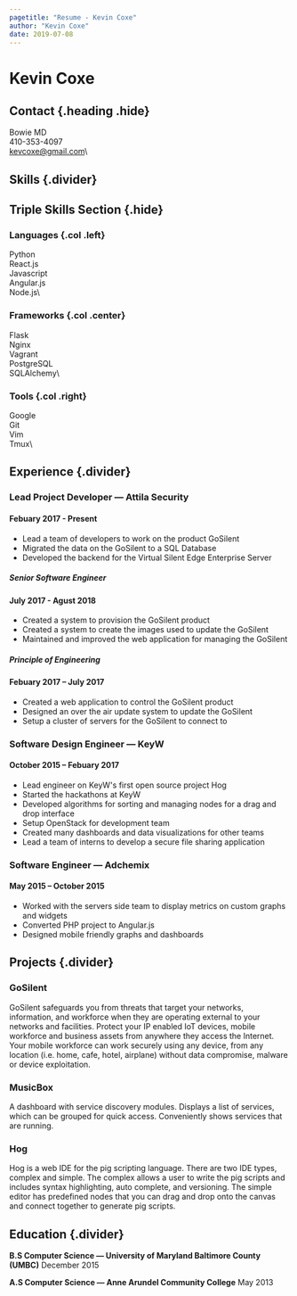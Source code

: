 ```yaml
---
pagetitle: "Resume - Kevin Coxe"
author: "Kevin Coxe"
date: 2019-07-08
---
```


# Kevin Coxe

## Contact {.heading .hide}

Bowie MD\
410-353-4097\
kevcoxe@gmail.com\

## Skills {.divider}

## Triple Skills Section {.hide}

### Languages {.col .left}

Python\
React.js\
Javascript\
Angular.js\
Node.js\

### Frameworks {.col .center}

Flask\
Nginx\
Vagrant\
PostgreSQL\
SQLAlchemy\

### Tools {.col .right}

Google\
Git\
Vim\
Tmux\

## Experience {.divider}

### Lead Project Developer &mdash; Attila Security

#### Febuary 2017 - Present

- Lead a team of developers to work on the product GoSilent
- Migrated the data on the GoSilent to a SQL Database
- Developed the backend for the Virtual Silent Edge Enterprise Server

##### Senior Software Engineer
#### July 2017 - Agust 2018

- Created a system to provision the GoSilent product
- Created a system to create the images used to update the GoSilent
- Maintained and improved the web application for managing the GoSilent

##### Principle of Engineering
#### Febuary 2017 – July 2017

- Created a web application to control the GoSilent product
- Designed an over the air update system to update the GoSilent
- Setup a cluster of servers for the GoSilent to connect to

### Software Design Engineer &mdash; KeyW

#### October 2015 – Febuary 2017

- Lead engineer on KeyW's first open source project Hog
- Started the hackathons at KeyW
- Developed algorithms for sorting and managing nodes for a drag and drop interface
- Setup OpenStack for development team
- Created many dashboards and data visualizations for other teams
- Lead a team of interns to develop a secure file sharing application

### Software Engineer &mdash; Adchemix

#### May 2015 – October 2015

- Worked with the servers side team to display metrics on custom graphs and widgets
- Converted PHP project to Angular.js
- Designed mobile friendly graphs and dashboards

## Projects {.divider}

### GoSilent

GoSilent safeguards you from threats that target your networks, information, and workforce when they are operating external to your networks and facilities. Protect your IP enabled IoT devices, mobile workforce and business assets from anywhere they access the Internet. Your mobile workforce can work securely using any device, from any location (i.e. home, cafe, hotel, airplane) without data compromise, malware or device exploitation.

### MusicBox

A dashboard with service discovery modules. Displays a list of services, which can be grouped for quick access. Conveniently shows services that are running.

### Hog

Hog is a web IDE for the pig scripting language. There are two IDE types, complex and simple. The complex allows a user to write the pig scripts and includes syntax highlighting, auto complete, and versioning. The simple editor has predefined nodes that you can drag and drop onto the canvas and connect together to generate pig scripts.

## Education {.divider}

**B.S Computer Science &mdash; University of Maryland Baltimore County (UMBC)** December 2015

**A.S Computer Science &mdash; Anne Arundel Community College** May 2013
